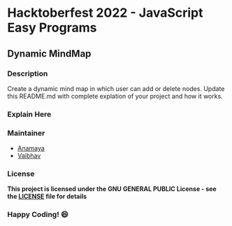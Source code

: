# Hacktoberfest 2022 - JavaScript Easy Programs

## Dynamic MindMap

### Description
Create a dynamic mind map in which user can add or delete nodes.
Update this README.md 
with complete explation of your project and how it works.

### Explain Here



### Maintainer
- [Anamaya](https://www.linkedin.com/in/anamaya1729/)
- [Vaibhav](https://https://www.linkedin.com/in/vaibhava17/)

### License
**This project is licensed under the GNU GENERAL PUBLIC License - see the [LICENSE](../LICENSE) file for details**

### Happy Coding! :smile: